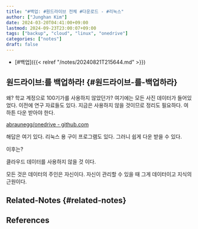 ```yaml
---
title: "#백업: #원드라이브 전체 #다운로드 - #리눅스"
author: ["Junghan Kim"]
date: 2024-03-20T04:41:00+09:00
lastmod: 2024-09-23T23:00:07+09:00
tags: ["backup", "cloud", "linux", "onedrive"]
categories: ["notes"]
draft: false
---
```


-   [#백업]({{< relref "/notes/20240821T215644.md" >}})


## 원드라이브:를 백업하라! {#원드라이브-를-백업하라}



왜? 학교 계정으로 100기가를 사용하지 않았던가? 여기에는 모든 사진 데이터가 들어있었다. 이전에 연구 자료들도 있다. 지금은 사용하지 않을 것이므로 정리도 필요하다. 여하튼 다운 받아야 한다.

[abraunegg/onedrive - github.com](https://github.com/abraunegg/onedrive)

해답은 여기 있다. 리눅스 용 구이 프로그램도 있다. 그러니 쉽게 다운 받을 수 있다.

이후는?

클라우드 데이터를 사용하지 않을 것 이다.

모든 것은 데이터의 주인은 자신이다. 자신이 관리할 수 있을 때 그게 데이터이고 지식의 근원이다.


## Related-Notes {#related-notes}

## References

<style>.csl-entry{text-indent: -1.5em; margin-left: 1.5em;}</style><div class="csl-bib-body">
</div>
